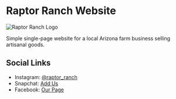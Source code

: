 # Raptor Ranch Website

![Raptor Ranch Logo](https://res.cloudinary.com/dlo6pjmqi/image/upload/c_scale,w_500/v1737244711/Raptor_Ranch_1000x1000_ppnoyc.jpg)

Simple single-page website for a local Arizona farm business selling artisanal goods.

## Social Links
- Instagram: [@raptor_ranch](https://www.instagram.com/raptor_ranch)
- Snapchat: [Add Us](https://snapchat.com/t/0gVMFuQD)
- Facebook: [Our Page](https://www.facebook.com/share/12CjkWmwumg/)
